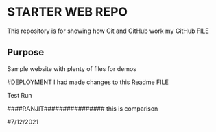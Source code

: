 # STARTER WEB REPO

This repository is for showing how Git and GitHub work
my GitHub FILE

## Purpose

Sample website with plenty of files for demos

#DEPLOYMENT
I had made changes to this Readme FILE

Test Run

####RANJIT################
this is comparison

#7/12/2021